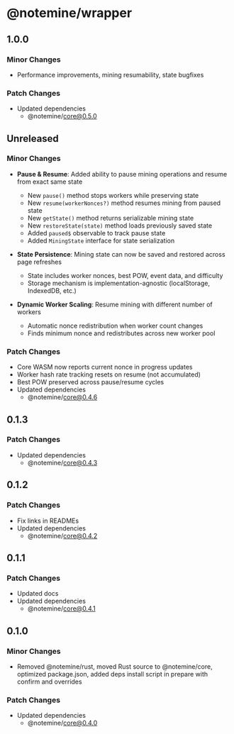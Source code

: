 # @notemine/wrapper

## 1.0.0

### Minor Changes

- Performance improvements, mining resumability, state bugfixes

### Patch Changes

- Updated dependencies
  - @notemine/core@0.5.0

## Unreleased

### Minor Changes

- **Pause & Resume**: Added ability to pause mining operations and resume from exact same state

  - New `pause()` method stops workers while preserving state
  - New `resume(workerNonces?)` method resumes mining from paused state
  - New `getState()` method returns serializable mining state
  - New `restoreState(state)` method loads previously saved state
  - Added `paused$` observable to track pause state
  - Added `MiningState` interface for state serialization

- **State Persistence**: Mining state can now be saved and restored across page refreshes

  - State includes worker nonces, best POW, event data, and difficulty
  - Storage mechanism is implementation-agnostic (localStorage, IndexedDB, etc.)

- **Dynamic Worker Scaling**: Resume mining with different number of workers
  - Automatic nonce redistribution when worker count changes
  - Finds minimum nonce and redistributes across new worker pool

### Patch Changes

- Core WASM now reports current nonce in progress updates
- Worker hash rate tracking resets on resume (not accumulated)
- Best POW preserved across pause/resume cycles
- Updated dependencies
  - @notemine/core@0.4.6

## 0.1.3

### Patch Changes

- Updated dependencies
  - @notemine/core@0.4.3

## 0.1.2

### Patch Changes

- Fix links in READMEs
- Updated dependencies
  - @notemine/core@0.4.2

## 0.1.1

### Patch Changes

- Updated docs
- Updated dependencies
  - @notemine/core@0.4.1

## 0.1.0

### Minor Changes

- Removed @notemine/rust, moved Rust source to @notemine/core, optimized package.json, added deps install script in prepare with confirm and overrides

### Patch Changes

- Updated dependencies
  - @notemine/core@0.4.0
